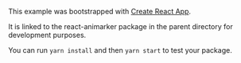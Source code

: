 This example was bootstrapped with [Create React App](https://github.com/facebook/create-react-app).

It is linked to the react-animarker package in the parent directory for development purposes.

You can run `yarn install` and then `yarn start` to test your package.
